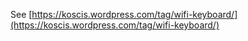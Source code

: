 See [https://koscis.wordpress.com/tag/wifi-keyboard/](https://koscis.wordpress.com/tag/wifi-keyboard/)
